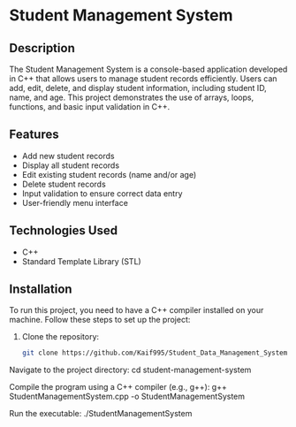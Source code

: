 # Student Management System

## Description
The Student Management System is a console-based application developed in C++ that allows users to manage student records efficiently. Users can add, edit, delete, and display student information, including student ID, name, and age. This project demonstrates the use of arrays, loops, functions, and basic input validation in C++.

## Features
- Add new student records
- Display all student records
- Edit existing student records (name and/or age)
- Delete student records
- Input validation to ensure correct data entry
- User-friendly menu interface

## Technologies Used
- C++
- Standard Template Library (STL)

## Installation
To run this project, you need to have a C++ compiler installed on your machine. Follow these steps to set up the project:

1. Clone the repository:
   ```bash
   git clone https://github.com/Kaif995/Student_Data_Management_System.git


  Navigate to the project directory:
cd student-management-system
  
  Compile the program using a C++ compiler (e.g., g++):
g++ StudentManagementSystem.cpp -o StudentManagementSystem

  Run the executable:
./StudentManagementSystem

